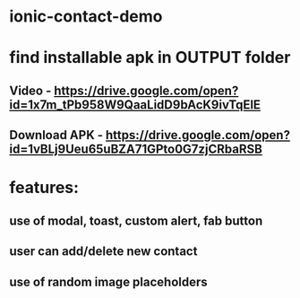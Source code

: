 # ionic-contact-demo
# find installable apk in OUTPUT folder
## Video - https://drive.google.com/open?id=1x7m_tPb958W9QaaLidD9bAcK9ivTqElE
## Download APK - https://drive.google.com/open?id=1vBLj9Ueu65uBZA71GPto0G7zjCRbaRSB

# features:
## use of modal, toast, custom alert, fab button
## user can add/delete new contact
## use of random image placeholders

